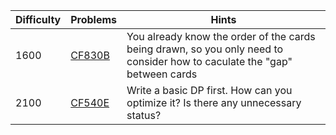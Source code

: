 | Difficulty | Problems | Hints |
| -------- | -------- | -------- |
| 1600 | [CF830B](https://codeforces.com/problemset/problem/830/B) | You already know the order of the cards being drawn, so you only need to consider how to caculate the "gap" between cards |
| 2100 | [CF540E](https://codeforces.com/problemset/problem/1201/D) | Write a basic DP first. How can you optimize it? Is there any unnecessary status? |